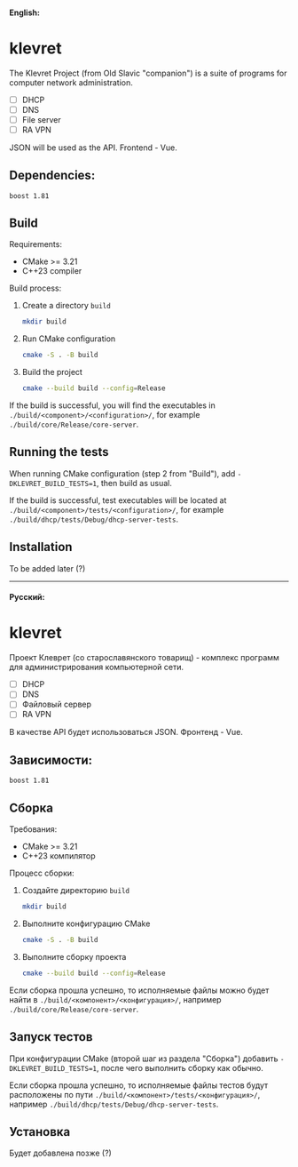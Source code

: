 #### English:

# klevret

The Klevret Project (from Old Slavic "companion") is a suite of programs for computer network administration.

- [ ] DHCP
- [ ] DNS
- [ ] File server
- [ ] RA VPN

JSON will be used as the API. Frontend - Vue.

## Dependencies:
    boost 1.81

## Build

Requirements:

* CMake >= 3.21
* C++23 compiler

Build process:

1. Create a directory `build`

    ```sh
    mkdir build
    ```

2. Run CMake configuration

    ```sh
    cmake -S . -B build
    ```

3. Build the project

    ```sh
    cmake --build build --config=Release
    ```

If the build is successful, you will find the executables in `./build/<component>/<configuration>/`, for example `./build/core/Release/core-server`.

## Running the tests

When running CMake configuration (step 2 from "Build"), add `-DKLEVRET_BUILD_TESTS=1`, then build as usual.

If the build is successful, test executables will be located at `./build/<component>/tests/<configuration>/`, for example `./build/dhcp/tests/Debug/dhcp-server-tests`.

## Installation

To be added later (?)


---

#### Русский:

# klevret

Проект Клеврет (со старославянского товарищ) - комплекс программ для администрирования компьютерной сети.

- [ ] DHCP
- [ ] DNS
- [ ] Файловый сервер
- [ ] RA VPN

В качестве API будет использоваться JSON. Фронтенд - Vue.

## Зависимости:
    boost 1.81

## Сборка

Требования:

* CMake >= 3.21
* C++23 компилятор

Процесс сборки:

1. Создайте директорию `build`

    ```sh
    mkdir build
    ```

2. Выполните конфигурацию CMake

    ```sh
    cmake -S . -B build
    ```

3. Выполните сборку проекта

    ```sh
    cmake --build build --config=Release
    ```

Если сборка прошла успешно, то исполняемые файлы можно будет найти в `./build/<компонент>/<конфигурация>/`, например `./build/core/Release/core-server`.

## Запуск тестов

При конфигурации CMake (второй шаг из раздела "Сборка") добавить `-DKLEVRET_BUILD_TESTS=1`, после чего выполнить сборку как обычно.

Если сборка прошла успешно, то исполняемые файлы тестов будут расположены по пути `./build/<компонент>/tests/<конфигурация>/`, например `./build/dhcp/tests/Debug/dhcp-server-tests`.

## Установка

Будет добавлена позже (?)
